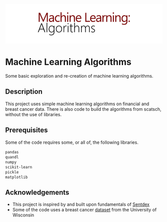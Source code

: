 ![alt text](https://github.com/LPvdT/ml-algorithms/blob/master/data/header.png)

# Machine Learning Algorithms
Some basic exploration and re-creation of machine learning algorithms.

## Description

This project uses simple machine learning algorithms on financial and breast cancer data. There is also code to build the algorithms from scatsch, without the use of libraries.

## Prerequisites

Some of the code requires some, or all of, the following libraries.

```
pandas
quandl
numpy
scikit-learn
pickle
matplotlib
```

## Acknowledgements

* This project is inspired by and built upon fundamentals of [Sentdex](http://sentdex.com/)
* Some of the code uses a breast cancer [dataset](https://archive.ics.uci.edu/ml/datasets/Breast+Cancer+Wisconsin+(Diagnostic)) from the University of Wisconsin
